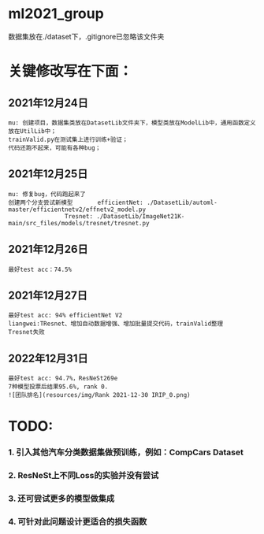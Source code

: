 # ml2021_group

数据集放在./dataset下，.gitignore已忽略该文件夹

# 关键修改写在下面：
## 2021年12月24日
    mu: 创建项目，数据集类放在DatasetLib文件夹下，模型类放在ModelLib中，通用函数定义放在UtilLib中；
    trainValid.py在测试集上进行训练+验证；
    代码还跑不起来，可能有各种bug；
## 2021年12月25日
    mu: 修复bug，代码跑起来了
    创建两个分支尝试新模型       efficientNet: ./DatasetLib/automl-master/efficientnetv2/effnetv2_model.py
                    Tresnet: ./DatasetLib/ImageNet21K-main/src_files/models/tresnet/tresnet.py
## 2021年12月26日
    最好test acc：74.5%
## 2021年12月27日
    最好test acc: 94% efficientNet V2
    liangwei:TResnet、增加自动数据增强、增加批量提交代码，trainValid整理
    Tresnet失败
## 2022年12月31日
    最好test acc: 94.7%，ResNeSt269e
    7种模型投票后结果95.6%, rank 0.
    ![团队排名](resources/img/Rank 2021-12-30 IRIP_0.png)

# TODO:
### 1. 引入其他汽车分类数据集做预训练，例如：CompCars Dataset
### 2. ResNeSt上不同Loss的实验并没有尝试
### 3. 还可尝试更多的模型做集成
### 4. 可针对此问题设计更适合的损失函数